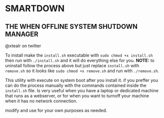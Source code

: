 # SMARTDOWN
## THE WHEN OFFLINE SYSTEM SHUTDOWN MANAGER
@xtealr on twitter

To install make the `install.sh` executable with `sudo chmod +x install.sh` then run with `./install.sh` and it will do everything else for you. **NOTE:** to uninstall follow the process above but just replace `install.sh` with `remove.sh` so it looks like `sudo chmod +x remove.sh` and run with `./remove.sh`.

This utility with execute on system boot after you install it. if you preffer you can do the process manually with the commands
contained inside the `install.sh` file. Is very useful when you have a laptop or dedicated machine that runs as a webserver, or
for when you want to turnoff your machine when it has no network connection.

modify and use for your own purposes as needed.
